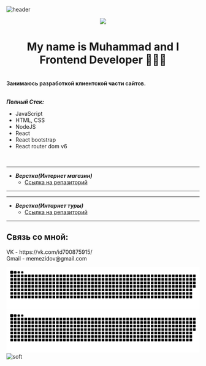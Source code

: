 <!--
<p align='center'>
  <img src='https://user-images.githubusercontent.com/5713670/87202985-820dcb80-c2b6-11ea-9f56-7ec461c497c3.gif' width='200'>
</p>
<p align="center"> 
  Visitor count<br>
  <img src="https://profile-counter.glitch.me/teuchezh/count.svg" />
</p>
<p align="center">
<a href="https://now-playing-66mfrri4j-teuchezh.vercel.app/now-playing?open">
    <img src="https://now-playing-66mfrri4j-teuchezh.vercel.app/now-playing" width="512" height="128">
</a>
</p>
<p align="center">
  <img src="https://github-readme-stats.vercel.app/api?username=teuchezh&count_private=true&show_icons=true&theme=buefy" />
</p>
<p align="center">
  <img src="https://github-readme-stats.vercel.app/api/top-langs/?username=teuchezh&layout=compact&theme=buefy" />
</p>]
[![teuchezh's GitHub Stats](https://github-readme-stats.vercel.app/api?username=teuchezh&count_private=true&show_icons=true&theme=buefy)](https://github.com/teuchezh)
[![teuchezh's wakatime stats](https://github-readme-stats.vercel.app/api/wakatime?username=teuchezh&layout=compact&theme=buefy)](https://github.com/teuchezh)
[![Top Langs](https://github-readme-stats.vercel.app/api/top-langs/?username=teuchezh&layout=compact&theme=buefy)](https://github.com/teuchezh)
-->
![header](https://capsule-render.vercel.app/api?type=waving&color=gradient&height=256&section=header&text=Hello%20World!&fontSize=75&animation=fadeIn&fontAlignY=38&desc=Welcome%20to%20my%20GitHub%20profile!%20Put%20stars,%20fork%20and%20contribute!&descAlignY=51&descAlign=62)

<p align="center">
  <img src="https://media0.giphy.com/media/qgQUggAC3Pfv687qPC/giphy.gif" height="230"/>
</p>
 
<h1 align="center" >My name is Muhammad and I Frontend Developer 👨🏻‍💻 </h1>

<br />
 
<div><b>Занимаюсь разработкой клиентской части сайтов.</b></div>

<br />

***Полный Стек:***
- JavaScript
- HTML, CSS
- NodeJS
- React
- React bootstrap
- React router dom v6

<br />
 
 
 ***
* ___Верстка(Интернет магазин)___
    * [Ссылка на репазиторий](https://github.com/Muhyammad/Solo-Project/)
***
 
***
* ___Верстка(Интарнет туры)___
    * [Ссылка на репазиторий](https://github.com/Muhyammad/Thrivtalk/)
***
    


## Связь со мной: 
<div>VK - https://vk.com/id700875915/</div>
<div>Gmail - memezidov@gmail.com</div>

![github contribution grid snake animation](https://raw.githubusercontent.com/teuchezh/teuchezh/output/github-contribution-grid-snake-dark.svg#gh-dark-mode-only)![github contribution grid snake animation](https://raw.githubusercontent.com/teuchezh/teuchezh/output/github-contribution-grid-snake.svg#gh-light-mode-only)
![soft](https://capsule-render.vercel.app/api?type=soft&color=gradient&text=Come%20again!&fontSize=40&animation=twinkling)

